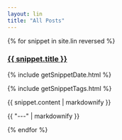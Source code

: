 ```yaml
---
layout: lin
title: "All Posts"
---
```

<!--To access the list variable tags from tagcollection.html-->
<body>



<!--reversed to order put the most recent post first-->
{% for snippet in site.lin reversed %}
  <h3>
    <a href="{{ snippet.url }}">
      {{ snippet.title }}
      <!--{{ snippet.tags }}-->
    </a>
  </h3>

<!--get date from  snippet-->
{% include getSnippetDate.html %}
<!--get taglist from  snippet-->
{% include getSnippetTags.html %}

<p>{{ snippet.content  | markdownify }}</p>
<!--<p>{{ snippet.content | truncatewords:100 | markdownify }}</p>-->

<p>{{ "---" | markdownify }}</p>
{% endfor %}


</body>
